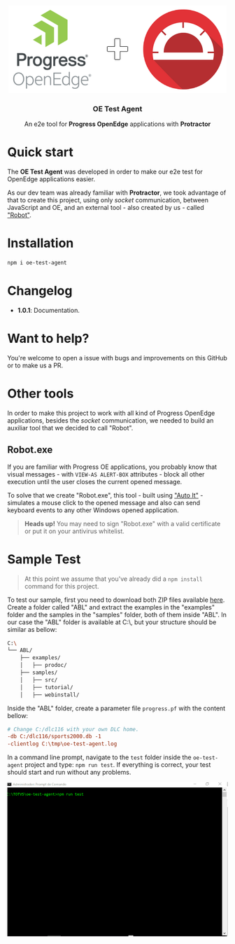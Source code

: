 <p align="center">
  <img src="./resources/oe_test_agent_logo.png" width="500" height="200">
</p>

<h3 align="center">OE Test Agent</h3>

<p align="center">
  An e2e tool for <strong>Progress OpenEdge</strong> applications with <strong>Protractor</strong>
</p>

# Quick start

The **OE Test Agent** was developed in order to make our e2e test for OpenEdge applications easier.

As our dev team was already familiar with **Protractor**, we took advantage of that to create this project, using only *socket* communication, between JavaScript and OE, and an external tool - also created by us - called ["Robot"](#robot.exe).

# Installation

```bash
npm i oe-test-agent
```

# Changelog

- **1.0.1**: Documentation.


# Want to help?

You're welcome to open a issue with bugs and improvements on this GitHub or to make us a PR.


# Other tools

In order to make this project to work with all kind of Progress OpenEdge applications, besides the *socket* communication, we needed to build an auxiliar tool that we decided to call "Robot".

## Robot.exe

If you are familiar with Progress OE applications, you probably know that visual messages - with ```VIEW-AS ALERT-BOX``` attributes - block all other execution until the user closes the current opened message.

To solve that we create "Robot.exe", this tool - built using ["Auto It"](https://www.autoitscript.com) - simulates a mouse click to the opened message and also can send keyboard events to any other Windows opened application.

> **Heads up!** You may need to sign "Robot.exe" with a valid certificate or put it on your antivirus whitelist.


# Sample Test

> At this point we assume that you've already did a ```npm install``` command for this project.

To test our sample, first you need to download both ZIP files available [here](https://community.progress.com/community_groups/openedge_general/w/openedgegeneral/1162.download-11-0-documentation-example-procedure-and-sample-files). Create a folder called "ABL" and extract the examples in the "examples" folder and the samples in the "samples" folder, both of them inside "ABL". In our case the "ABL" folder is available at C:\\, but your structure should be similar as bellow:

```bash
C:\
└── ABL/
    ├── examples/
    │   ├── prodoc/
    ├── samples/
    │   ├── src/
    │   ├── tutorial/
    │   ├── webinstall/
```

Inside the "ABL" folder, create a parameter file ```progress.pf``` with the content bellow:

```ini
# Change C:/dlc116 with your own DLC home.
-db C:/dlc116/sports2000.db -1
-clientlog C:\tmp\oe-test-agent.log
```

In a command line prompt, navigate to the ```test``` folder inside the ```oe-test-agent``` project and type: ```npm run test```. If everything is correct, your test should start and run without any problems.

![npm-test](./resources/npm-test.gif "npm test")